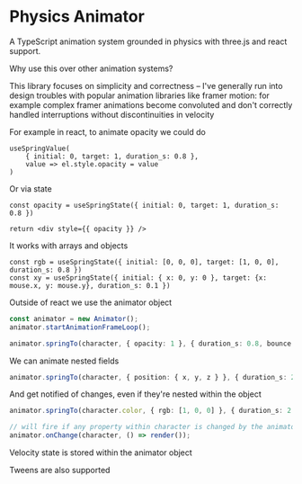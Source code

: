 # Physics Animator

A TypeScript animation system grounded in physics with three.js and react support.

Why use this over other animation systems?

This library focuses on simplicity and correctness – I've generally run into design troubles with popular animation libraries like framer motion: for example complex framer animations become convoluted and don't correctly handled interruptions without discontinuities in velocity

For example in react, to animate opacity we could do

```tsx
useSpringValue(
    { initial: 0, target: 1, duration_s: 0.8 },
    value => el.style.opacity = value
)
```

Or via state

```tsx
const opacity = useSpringState({ initial: 0, target: 1, duration_s: 0.8 })

return <div style={{ opacity }} />
```

It works with arrays and objects

```tsx
const rgb = useSpringState({ initial: [0, 0, 0], target: [1, 0, 0], duration_s: 0.8 })
const xy = useSpringState({ initial: { x: 0, y: 0 }, target: {x: mouse.x, y: mouse.y}, duration_s: 0.1 })
```

Outside of react we use the animator object

```ts
const animator = new Animator();
animator.startAnimationFrameLoop();

animator.springTo(character, { opacity: 1 }, { duration_s: 0.8, bounce: 1 })
```

We can animate nested fields

```ts
animator.springTo(character, { position: { x, y, z } }, { duration_s: 2 })
```

And get notified of changes, even if they're nested within the object

```ts
animator.springTo(character.color, { rgb: [1, 0, 0] }, { duration_s: 2 })

// will fire if any property within character is changed by the animator
animator.onChange(character, () => render());
```

Velocity state is stored within the animator object

Tweens are also supported